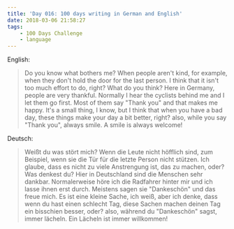 ```yaml
---
title: 'Day 016: 100 days writing in German and English'
date: 2018-03-06 21:58:27
tags:
    - 100 Days Challenge
    - language
---
```

English:
> Do you know what bothers me? When people aren't kind, for example, when they don't hold the door for the last person. I think that it isn't too much effort to do, right? What do you think? Here in Germany, people are very thankful. Normally I hear the cyclists behind me and I let them go first. Most of them say "Thank you" and that makes me happy. It's a small thing, I know, but I think that when you have a bad day, these things make your day a bit better, right? also, while you say "Thank you", always smile. A smile is always welcome!

Deutsch:
> Weißt du was stört mich? Wenn die Leute nicht höfflich sind, zum Beispiel, wenn sie die Tür für die letzte Person nicht stützen. Ich glaube, dass es nicht zu viele Anstrengung ist, das zu machen, oder? Was denkest du? Hier in Deutschland sind die Menschen sehr dankbar. Normalerweise höre ich die Radfahrer hinter mir und ich lasse ihnen erst durch. Meistens sagen sie "Dankeschön" und das freue mich. Es ist eine kleine Sache, ich weiß, aber ich denke, dass wenn du hast einen schlecht Tag, diese Sachen machen deinen Tag ein bisschien besser, oder? also, während du "Dankeschön" sagst, immer lächeln. Ein Lächeln ist immer willkommen! 
